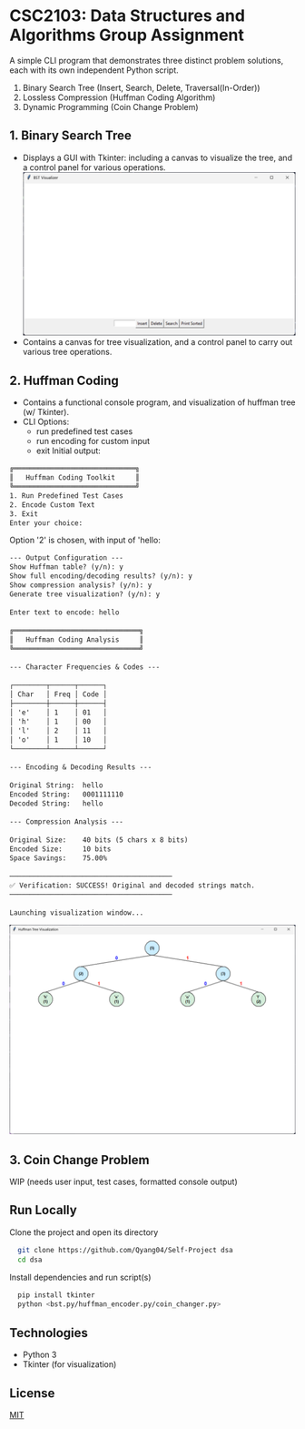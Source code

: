 
# CSC2103: Data Structures and Algorithms Group Assignment

A simple CLI program that demonstrates three distinct problem solutions, each with its own independent Python script.

1. Binary Search Tree (Insert, Search, Delete, Traversal(In-Order))
2. Lossless Compression (Huffman Coding Algorithm)
3. Dynamic Programming (Coin Change Problem)


## 1. Binary Search Tree

- Displays a GUI with Tkinter: including a canvas to visualize the tree, and a control panel for various operations.
![bst_visualizer](images/bst_visualizer.png)
- Contains a canvas for tree visualization, and a control panel to carry out various tree operations.


## 2. Huffman Coding

- Contains a functional console program, and visualization of huffman tree (w/ Tkinter).
- CLI Options: 
    - run predefined test cases
    - run encoding for custom input
    - exit
Initial output:
```
╔══════════════════════════════╗
║   Huffman Coding Toolkit     ║
╚══════════════════════════════╝
1. Run Predefined Test Cases
2. Encode Custom Text
3. Exit
Enter your choice:
```

Option '2' is chosen, with input of 'hello:
```
--- Output Configuration ---
Show Huffman table? (y/n): y
Show full encoding/decoding results? (y/n): y
Show compression analysis? (y/n): y
Generate tree visualization? (y/n): y

Enter text to encode: hello

╔═══════════════════════════════╗
║   Huffman Coding Analysis     ║
╚═══════════════════════════════╝

--- Character Frequencies & Codes ---

┌────────┬──────┬──────┐
│ Char   │ Freq │ Code │
├────────┼──────┼──────┤
│ 'e'    │ 1    │ 01   │
│ 'h'    │ 1    │ 00   │
│ 'l'    │ 2    │ 11   │
│ 'o'    │ 1    │ 10   │
└────────┴──────┴──────┘

--- Encoding & Decoding Results ---

Original String:  hello
Encoded String:   0001111110
Decoded String:   hello

--- Compression Analysis ---

Original Size:    40 bits (5 chars x 8 bits)
Encoded Size:     10 bits
Space Savings:    75.00%

────────────────────────────────────────
✅ Verification: SUCCESS! Original and decoded strings match.
────────────────────────────────────────

Launching visualization window...
```

![huffman_tree](images/huffman_tree.png)


## 3. Coin Change Problem

WIP (needs user input, test cases, formatted console output)


## Run Locally

Clone the project and open its directory

```bash
  git clone https://github.com/Qyang04/Self-Project dsa
  cd dsa
```

Install dependencies and run script(s)

```bash
  pip install tkinter
  python <bst.py/huffman_encoder.py/coin_changer.py>
```


## Technologies

- Python 3
- Tkinter (for visualization)



## License

[MIT](LICENSE)

